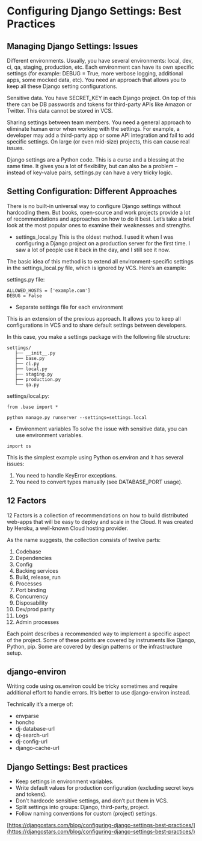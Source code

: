 # Configuring Django Settings: Best Practices
## Managing Django Settings: Issues
Different environments. Usually, you have several environments: local, dev, ci, qa, staging, production, etc. Each environment can have its own specific settings (for example: DEBUG = True, more verbose logging, additional apps, some mocked data, etc). You need an approach that allows you to keep all these Django setting configurations.

Sensitive data. You have SECRET_KEY in each Django project. On top of this there can be DB passwords and tokens for third-party APIs like Amazon or Twitter. This data cannot be stored in VCS.

Sharing settings between team members. You need a general approach to eliminate human error when working with the settings. For example, a developer may add a third-party app or some API integration and fail to add specific settings. On large (or even mid-size) projects, this can cause real issues.

Django settings are a Python code. This is a curse and a blessing at the same time. It gives you a lot of flexibility, but can also be a problem – instead of key-value pairs, settings.py can have a very tricky logic.

## Setting Configuration: Different Approaches
There is no built-in universal way to configure Django settings without hardcoding them. But books, open-source and work projects provide a lot of recommendations and approaches on how to do it best. Let’s take a brief look at the most popular ones to examine their weaknesses and strengths.

- settings_local.py
This is the oldest method. I used it when I was configuring a Django project on a production server for the first time. I saw a lot of people use it back in the day, and I still see it now.

The basic idea of this method is to extend all environment-specific settings in the settings_local.py file, which is ignored by VCS. Here’s an example:

settings.py file:
```
ALLOWED_HOSTS = ['example.com']
DEBUG = False
```

- Separate settings file for each environment

This is an extension of the previous approach. It allows you to keep all configurations in VCS and to share default settings between developers.

In this case, you make a settings package with the following file structure:
```
settings/
   ├── __init__.py
   ├── base.py
   ├── ci.py
   ├── local.py
   ├── staging.py
   ├── production.py
   └── qa.py
```

settings/local.py:
```
from .base import *

python manage.py runserver --settings=settings.local
```

- Environment variables
To solve the issue with sensitive data, you can use environment variables.
```
import os
```


This is the simplest example using Python os.environ and it has several issues:

1. You need to handle KeyError exceptions.
2. You need to convert types manually (see DATABASE_PORT usage).


## 12 Factors
12 Factors is a collection of recommendations on how to build distributed web-apps that will be easy to deploy and scale in the Cloud. It was created by Heroku, a well-known Cloud hosting provider.

As the name suggests, the collection consists of twelve parts:

1. Codebase
2. Dependencies
3. Config
4. Backing services
5. Build, release, run
6. Processes
7. Port binding
8. Concurrency
9. Disposability
10. Dev/prod parity
11. Logs
12. Admin processes

Each point describes a recommended way to implement a specific aspect of the project. Some of these points are covered by instruments like Django, Python, pip. Some are covered by design patterns or the infrastructure setup.

## django-environ
Writing code using os.environ could be tricky sometimes and require additional effort to handle errors. It’s better to use django-environ instead.

Technically it’s a merge of:
- envparse
- honcho
- dj-database-url
- dj-search-url
- dj-config-url
- django-cache-url

## Django Settings: Best practices
- Keep settings in environment variables.
- Write default values for production configuration (excluding secret keys and tokens).
- Don’t hardcode sensitive settings, and don’t put them in VCS.
- Split settings into groups: Django, third-party, project.
- Follow naming conventions for custom (project) settings.

[https://djangostars.com/blog/configuring-django-settings-best-practices/](https://djangostars.com/blog/configuring-django-settings-best-practices/)
